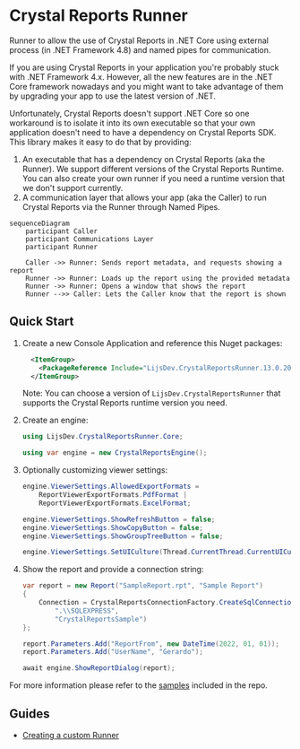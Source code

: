 # Crystal Reports Runner

Runner to allow the use of Crystal Reports in .NET Core using external process (in .NET Framework 4.8) and named pipes for communication.

If you are using Crystal Reports in your application you're probably stuck with .NET Framework 4.x. However, all the new features are in the .NET Core framework nowadays and you might want to take advantage of them by upgrading your app to use the latest version of .NET.

Unfortunately, Crystal Reports doesn't support .NET Core so one workaround is to isolate it into its own executable so that your own application doesn't need to have a dependency on Crystal Reports SDK. This library makes it easy to do that by providing:

1. An executable that has a dependency on Crystal Reports (aka the Runner). We support different versions of the Crystal Reports Runtime. You can also create your own runner if you need a runtime version that we don't support currently.
2. A communication layer that allows your app (aka the Caller) to run Crystal Reports via the Runner through Named Pipes.

```mermaid
sequenceDiagram
	participant Caller
	participant Communications Layer
	participant Runner
	
	Caller ->> Runner: Sends report metadata, and requests showing a report
	Runner ->> Runner: Loads up the report using the provided metadata
	Runner ->> Runner: Opens a window that shows the report
	Runner -->> Caller: Lets the Caller know that the report is shown
```

## Quick Start

1. Create a new Console Application and reference this Nuget packages:

   ```xml
     <ItemGroup>
       <PackageReference Include="LijsDev.CrystalReportsRunner.13.0.20.x64" Version="1.1.0" />
     </ItemGroup>
   ```

   Note: You can choose a version of `LijsDev.CrystalReportsRunner` that supports the Crystal Reports runtime version you need.

2. Create an engine:

   ```csharp
   using LijsDev.CrystalReportsRunner.Core;
   
   using var engine = new CrystalReportsEngine();
   ```

3. Optionally customizing viewer settings:

   ```csharp
   engine.ViewerSettings.AllowedExportFormats =
       ReportViewerExportFormats.PdfFormat |
       ReportViewerExportFormats.ExcelFormat;
   
   engine.ViewerSettings.ShowRefreshButton = false;
   engine.ViewerSettings.ShowCopyButton = false;
   engine.ViewerSettings.ShowGroupTreeButton = false;
   
   engine.ViewerSettings.SetUICulture(Thread.CurrentThread.CurrentUICulture);
   ```

4. Show the report and provide a connection string:

   ```csharp
   var report = new Report("SampleReport.rpt", "Sample Report")
   {
       Connection = CrystalReportsConnectionFactory.CreateSqlConnection(
           ".\\SQLEXPRESS", 
           "CrystalReportsSample")
   };
   
   report.Parameters.Add("ReportFrom", new DateTime(2022, 01, 01));
   report.Parameters.Add("UserName", "Gerardo");
   
   await engine.ShowReportDialog(report);
   ```

For more information please refer to the [samples](./samples) included in the repo.

## Guides

- [Creating a custom Runner](./docs/custom-runner.md)
